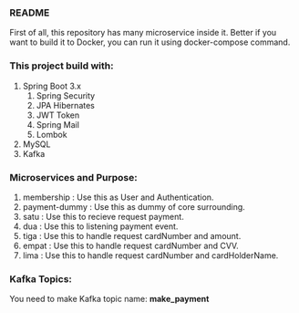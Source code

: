 ### README
First of all, this repository has many microservice inside it.
Better if you want to build it to Docker, you can run it using
docker-compose command.

### This project build with:
1. Spring Boot 3.x
   1. Spring Security
   2. JPA Hibernates
   3. JWT Token
   4. Spring Mail
   5. Lombok
2. MySQL
3. Kafka

### Microservices and Purpose:
1. membership : Use this as User and Authentication.
2. payment-dummy : Use this as dummy of core surrounding.
3. satu : Use this to recieve request payment.
4. dua : Use this to listening payment event.
5. tiga : Use this to handle request cardNumber and amount.
6. empat : Use this to handle request cardNumber and CVV.
7. lima : Use this to handle request cardNumber and cardHolderName.

### Kafka Topics:
You need to make Kafka topic name: <b>make_payment</b>
